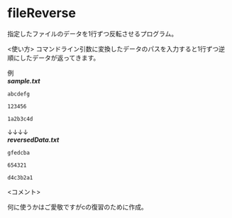 # fileReverse
指定したファイルのデータを1行ずつ反転させるプログラム。


<使い方>
コマンドライン引数に変換したデータのパスを入力すると1行ずつ逆順にしたデータが返ってきます。

例<br>
***sample.txt***
```　
abcdefg

123456

1a2b3c4d
```
↓↓↓↓<br>
***reversedData.txt***
```　
gfedcba

654321

d4c3b2a1

```
<コメント><br>

何に使うかはご愛敬ですがcの復習のために作成。
